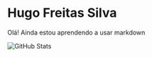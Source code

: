 # Hugo Freitas Silva

Olá! Ainda estou aprendendo a usar markdown

![GitHub Stats](https://github-readme-stats.vercel.app/api?username=HugoFreitass&theme=transparent&bg_color=000&border_color=30A3DC&show_icons=true&icon_color=30A3DC&title_color=E94D5F&text_color=FFF)
